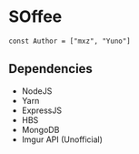 # SOffee

`const Author = ["mxz", "Yuno"]`

## Dependencies

-   NodeJS
-   Yarn
-   ExpressJS
-   HBS
-   MongoDB
-   Imgur API (Unofficial)
